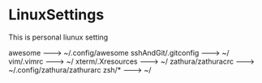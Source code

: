 # LinuxSettings

This is personal liunux setting

awesome                  ---> ~/.config/awesome
sshAndGit/.gitconfig     ---> ~/
vim/.vimrc               ---> ~/
xterm/.Xresources        ---> ~/
zathura/zathuracrc       ---> ~/.config/zathura/zathurarc
zsh/\*                   ---> ~/
